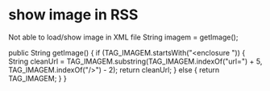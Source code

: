 
# show image in RSS

Not able to load/show image in XML file
String imagem = getImage();

public String getImage() {
    if (TAG_IMAGEM.startsWith("<enclosure ")) {
        String cleanUrl = TAG_IMAGEM.substring(TAG_IMAGEM.indexOf("url=") + 5, TAG_IMAGEM.indexOf("/>") - 2);
        return cleanUrl;
    } else {
        return TAG_IMAGEM;
    }
}


        